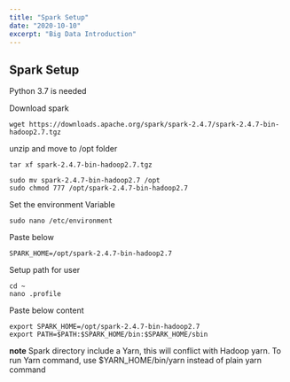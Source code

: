 ```yaml
---
title: "Spark Setup"
date: "2020-10-10"
excerpt: "Big Data Introduction"
---
```


## Spark Setup


Python 3.7 is needed



Download spark

```
wget https://downloads.apache.org/spark/spark-2.4.7/spark-2.4.7-bin-hadoop2.7.tgz

```

unzip and move to /opt folder

```
tar xf spark-2.4.7-bin-hadoop2.7.tgz
```

```
sudo mv spark-2.4.7-bin-hadoop2.7 /opt
sudo chmod 777 /opt/spark-2.4.7-bin-hadoop2.7
```

Set the environment Variable

```
sudo nano /etc/environment
```

Paste below
```
SPARK_HOME=/opt/spark-2.4.7-bin-hadoop2.7
```

Setup  path for user

```
cd ~
nano .profile
```

Paste below content

```
export SPARK_HOME=/opt/spark-2.4.7-bin-hadoop2.7
export PATH=$PATH:$SPARK_HOME/bin:$SPARK_HOME/sbin
```


**note** Spark directory include a Yarn, this will conflict with Hadoop yarn. To run Yarn command, use $YARN_HOME/bin/yarn instead of plain yarn command
